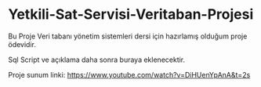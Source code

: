# Yetkili-Sat-Servisi-Veritaban-Projesi

Bu Proje Veri tabanı yönetim sistemleri dersi için hazırlamış olduğum proje ödevidir.

Sql Script ve açıklama daha sonra buraya eklenecektir.

Proje sunum linki:
https://www.youtube.com/watch?v=DiHUenYpAnA&t=2s
